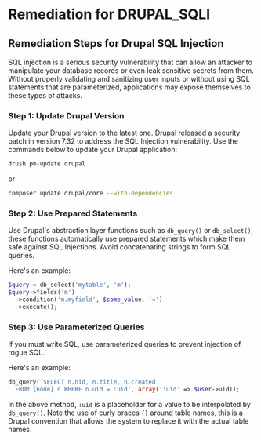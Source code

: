 # Remediation for DRUPAL_SQLI

## Remediation Steps for Drupal SQL Injection

SQL injection is a serious security vulnerability that can allow an attacker to manipulate your database records or even leak sensitive secrets from them. Without properly validating and sanitizing user inputs or without using SQL statements that are parameterized, applications may expose themselves to these types of attacks.

### Step 1: Update Drupal Version

Update your Drupal version to the latest one. Drupal released a security patch in version 7.32 to address the SQL Injection vulnerability. Use the commands below to update your Drupal application:

```bash
drush pm-update drupal
```

or

```bash
composer update drupal/core --with-dependencies
```

### Step 2: Use Prepared Statements

Use Drupal's abstraction layer functions such as `db_query()` or `db_select()`, these functions automatically use prepared statements which make them safe against SQL Injections. Avoid concatenating strings to form SQL queries.

Here's an example:

```php
$query = db_select('mytable', 'm');
$query->fields('m')
  ->condition('m.myfield', $some_value, '=')
  ->execute();
```
### Step 3: Use Parameterized Queries

If you must write SQL, use parameterized queries to prevent injection of rogue SQL.

Here's an example:

```php
db_query('SELECT n.nid, n.title, n.created
  FROM {node} n WHERE n.uid = :uid', array(':uid' => $user->uid));
```

In the above method, `:uid` is a placeholder for a value to be interpolated by `db_query()`.
Note the use of curly braces `{}` around table names, this is a Drupal convention that allows the system to replace it with the actual table names.
